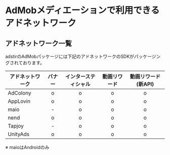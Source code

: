 # AdMobメディエーションで利用できるアドネットワーク

## アドネットワーク一覧
adstirのAdMobパッケージには下記のアドネットワークのSDKがパッケージングされております。

アドネットワーク|バナー|インタースティシャル|動画リワード|動画リワード(新API)
---|:-:|:-:|:-:|:-:
AdColony| o | o | o | o
AppLovin| o | o | o | o
maio    | - | o | o | o
nend    | o | o | o | o
Tapjoy  | - | o | o | o
UnityAds| o | o | o | o

※ maioはAndroidのみ